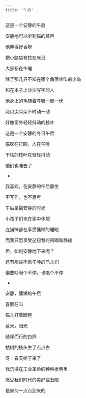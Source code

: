 ```yaml
---
title: "午后"
---
```


这是一个安静的午后

安静地可以听到猫的鼾声

他睡得好香呀

把小脑袋耷拉在床沿

大家都在午睡

除了那几只不知在哪个角落啼叫的小鸟

和在本子上沙沙写字的人

他身上的毛随着呼吸一起一伏

两只尖耳朵不时动一动

好像窗外轻轻抖动的枝叶

这是一个安静的冬日午后

猫咪在打盹，人在午睡

干枯的枝叶在轻轻抖动

他们也睡去了

*

我喜欢，在安静的午后静坐

不写作，也不思考

午后是最安静的时光

小孩子们也在家中休憩

连猫咪都在享受慵懒的睡眠

而我只愿享受这短暂的闲暇和静谧

但，如何安静地下来呢？

还有那些不愿午睡的鸟儿们

偏要吵闹个不停，也唱个不停

*

安静，慵懒的午后

喜鹊在叫

猫儿打着瞌睡

蓝天，阳光

结伴而行的白鸽

枯树的枝头生了点点白

呀！春天终于来了

我沉浸在工业革命的种种发明里

感受我们时代的美好或丑陋

是如何一点点到来的